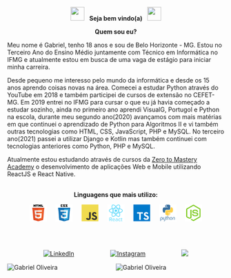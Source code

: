 <p align="center">
  <img src="https://camo.githubusercontent.com/e8e7b06ecf583bc040eb60e44eb5b8e0ecc5421320a92929ce21522dbc34c891/68747470733a2f2f6d656469612e67697068792e636f6d2f6d656469612f6876524a434c467a6361737252346961377a2f67697068792e676966" width="30px" 
  style="
  width: 2rem;
  height: 2rem;
  margin-right: 0.5rem;
  ">
  <strong>Seja bem vindo(a)</strong>
  <img src="https://camo.githubusercontent.com/e8e7b06ecf583bc040eb60e44eb5b8e0ecc5421320a92929ce21522dbc34c891/68747470733a2f2f6d656469612e67697068792e636f6d2f6d656469612f6876524a434c467a6361737252346961377a2f67697068792e676966" width="30px" 
  style="
  width: 2rem;
  height: 2rem;
  margin-left: 0.5rem;
  ">
</p>
<p align="center"><strong>Quem sou eu?</strong></p>
<p>Meu nome é Gabriel, tenho 18 anos e sou de Belo Horizonte - MG.
Estou no Terceiro Ano do Ensino Médio juntamente com Técnico em Informática no IFMG e atualmente estou em busca de uma vaga de estágio para iniciar minha carreira.

Desde pequeno me interesso pelo mundo da informática e desde os 15 anos aprendo coisas novas na área. Comecei a estudar Python através do YouTube em 2018 e também participei de cursos de extensão no CEFET-MG.
Em 2019 entrei no IFMG para cursar o que eu já havia começado a estudar sozinho, ainda no primeiro ano aprendi VisualG, Portugol e Python na escola, durante meu segundo ano(2020) avançamos com mais matérias em que continuei o aprendizado de Python para Algoritmos II e vi também outras tecnologias como HTML, CSS, JavaScript, PHP e MySQL. No terceiro ano(2021) passei a utilizar Django e Kotlin mas também continuei com tecnologias anteriores como Python, PHP e MySQL.</p>

<p>Atualmente estou estudando através de cursos da <a href="https://zerotomastery.io/">Zero to Mastery Academy</a> o desenvolvimento de aplicações Web e Mobile utilizando ReactJS e React Native.
<br><br>

<p align="center"><strong>Linguagens que mais utilizo: </strong></p>
<p align="center">
  <img 
  src="https://raw.githubusercontent.com/devicons/devicon/master/icons/html5/html5-original-wordmark.svg" 
  alt="HTML5" 
  width="40" 
  height="40"
  style="
  width: 2.5rem;
  height: 2.5rem;
  margin-right: 0.5rem;
  margin-left: 0.5rem;
  "/> 
  <img 
  src="https://raw.githubusercontent.com/devicons/devicon/master/icons/css3/css3-original-wordmark.svg" 
  alt="CSS3" 
  width="40" 
  height="40"
  style="
  width: 2.5rem;
  height: 2.5rem;
  margin-right: 0.5rem;
  margin-left: 0.5rem;
  "/>
  <img 
  src="https://raw.githubusercontent.com/devicons/devicon/master/icons/javascript/javascript-original.svg" 
  alt="JavaScript" 
  width="40" 
  height="40"
  style="
  width: 2.5rem;
  height: 2.5rem;
  margin-right: 0.5rem;
  margin-left: 0.5rem;
  "/> 
  <img 
  src="https://raw.githubusercontent.com/devicons/devicon/master/icons/react/react-original-wordmark.svg" 
  alt="ReactJS" 
  width="40" 
  height="40"
  style="
  width: 2.5rem;
  height: 2.5rem;
  margin-right: 0.5rem;
  margin-left: 0.5rem;
  "/> 
  <img 
  src="https://raw.githubusercontent.com/devicons/devicon/master/icons/typescript/typescript-plain.svg" 
  alt="TypeScript" 
  width="40" 
  height="40"
  style="
  width: 2.5rem;
  height: 2.5rem;
  margin-right: 0.5rem;
  margin-left: 0.5rem;
  " />
  <img 
  src="https://github.com/devicons/devicon/blob/master/icons/python/python-original-wordmark.svg" 
  alt="python" 
  width="40" 
  height="40"
  style="
  width: 2.5rem;
  height: 2.5rem;
  margin-right: 0.5rem;
  margin-left: 0.5rem;
  "/>
  <img 
  src="https://github.com/devicons/devicon/blob/master/icons/nodejs/nodejs-original.svg" 
  alt="NodeJS" 
  width="40" 
  height="40"
  style="
  width: 2.5rem;
  height: 2.5rem;
  margin-right: 0.5rem;
  margin-left: 0.5rem;
  "/>
</p> 
</p>

<br><br>

<p align="center" style="
display: flex;
align-items: center;
justify-content: space-evenly;
">
	<a align="left" width="20%" href="https://www.linkedin.com/in/g4brieloliveira"><img src="https://camo.githubusercontent.com/6e057131bdb1008966629f26a019e818a7f12cc7e9adfb92f0b6ba98098d4dfa/68747470733a2f2f696d672e736869656c64732e696f2f62616467652f2d4c696e6b6564496e2d626c75653f7374796c653d666c61742d737175617265266c6f676f3d4c696e6b6564696e266c6f676f436f6c6f723d7768697465266c696e6b3d68747470733a2f2f7777772e6c696e6b6564696e2e636f6d2f696e2f7765766572746f6e2d6d6174612d3333343530383162312f" alt="LinkedIn"></a>
  <a align="center" width="20%" href="https://www.instagram.com/gabreuolv_"><img src="https://camo.githubusercontent.com/97fe2ab26abb308cc4867c98c87cd5b72451891fae18e8f437fdeecc557e6f40/68747470733a2f2f696d672e736869656c64732e696f2f62616467652f2d496e7374616772616d2d3163613066313f7374796c653d666c61742d737175617265266c6162656c436f6c6f723d336637323962266c6f676f3d696e7374616772616d266c6f676f436f6c6f723d7768697465266c696e6b3d68747470733a2f2f7777772e696e7374616772616d2e636f6d2f7765766572746f6e2e6d6174612f" alt="Instagram"></a>
  <a align="right" width="20%" href="https://g4brieloliveira.vercel.app/"><img src="https://img.shields.io/badge/-Curriculo-blue?style=flat-square&logo=appveyor"/></a>
</p>
 
<p>
  <img align="left" width="42%" src="https://github-readme-stats.vercel.app/api/top-langs/?username=g4brieloliveira&layout=compact&theme=dark" alt="Gabriel Oliveira" />
</p>
<p>&nbsp;
  <img align="right" width="50%" src="https://github-readme-stats.vercel.app/api?username=g4brieloliveira&show_icons=true&theme=dark" alt="Gabriel Oliveira" />
</p>
